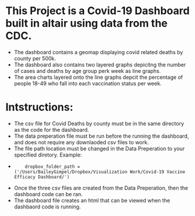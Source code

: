 # This Project is a Covid-19 Dashboard built in altair using data from the CDC. 
- The dashboard contains a geomap displaying covid related deaths by county per 500k. 
- The dashboard also contains two layered graphs depicitng the number of cases and deaths by age group perk week as line graphs. 
- The  area charts layered onto the line graphs depcit the percentage of people 18-49 who fall into each vaccination status per week. 
# Intstructions: 
- The csv file for Covid Deaths by county must be in the same directory as the code for the dashboard. 
- The data preperation file must be run before the running the dashboard, and does not require any downlaoded csv files to work. 
- The file path location must be changed in the Data Preperation to your specified diretory. Example:  
-         dropbox_folder_path = ('/Users/BaileyGimpel/Dropbox/Visualization Work/Covid-19 Vaccine Efficacy Dashboard/')   
-  Once the three csv files are created from the Data Preperation, then the dashboard code can be ran. 
-  The dashboard file creates an html that can be viewed when the dashbaord code is running. 
